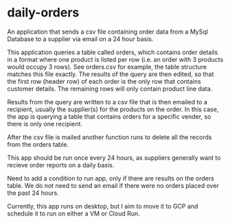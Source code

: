 # daily-orders
An application that sends a csv file containing order data from a MySql  Database to a supplier via email on a 24 hour basis.

This application queries a table called orders, which contains order details in a format where one product is listed per row (i.e. an order with 3 products would occupy 3 rows). See orders.csv for example, the table structure matches this file exactly. The results of the query are then edited, so that the first row (header row) of each order is the only row that contains customer details. The remaining rows will only contain product line data.

Results from the query are written to a csv file that is then emailed to a recipient, usually the supplier(s) for the products on the order. In this case, the app is querying a table that contains orders for a specific vender, so there is only one recipient.

After the csv file is mailed another function runs to delete all the records from the orders table.

This app should be run once every 24 hours, as suppliers generally want to recieve order reports on a daily basis.

Need to add a condition to run app, only if there are results on the orders table. We do not need to send an email if there were no orders placed over the past 24 hours.

Currently, this app runs on desktop, but I aim to move it to GCP and schedule it to run on either a VM or Cloud Run.
